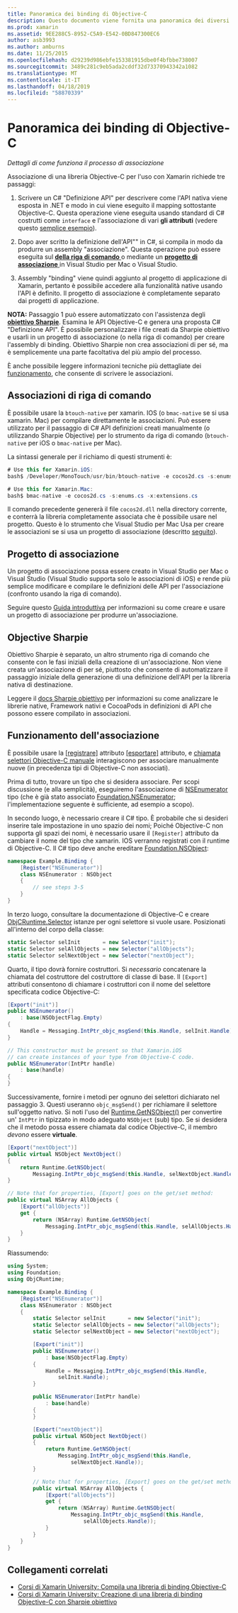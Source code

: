 ```yaml
---
title: Panoramica dei binding di Objective-C
description: Questo documento viene fornita una panoramica dei diversi modi per creare C# associazioni per il codice Objective-C, tra cui le associazioni della riga di comando e progetti di binding Sharpie obiettivo. Viene inoltre descritto il funzionamento dell'associazione.
ms.prod: xamarin
ms.assetid: 9EE288C5-8952-C5A9-E542-0BD847300EC6
author: asb3993
ms.author: amburns
ms.date: 11/25/2015
ms.openlocfilehash: d29239d986ebfe153381915dbe0f4bfbbe738007
ms.sourcegitcommit: 3489c281c9eb5ada2cddf32d73370943342a1082
ms.translationtype: MT
ms.contentlocale: it-IT
ms.lasthandoff: 04/18/2019
ms.locfileid: "58870339"
---
```

# <a name="overview-of-objective-c-bindings"></a>Panoramica dei binding di Objective-C

_Dettagli di come funziona il processo di associazione_

Associazione di una libreria Objective-C per l'uso con Xamarin richiede tre passaggi:

1. Scrivere un C# "Definizione API" per descrivere come l'API nativa viene esposta in .NET e modo in cui viene eseguito il mapping sottostante Objective-C. Questa operazione viene eseguita usando standard di C# costrutti come `interface` e l'associazione di vari **gli attributi** (vedere questo [semplice esempio](~/cross-platform/macios/binding/objective-c-libraries.md#Binding_an_API)).

2. Dopo aver scritto la definizione dell'API"" in C#, si compila in modo da produrre un assembly "associazione". Questa operazione può essere eseguita sul [ **della riga di comando** ](#commandline) o mediante un [ **progetto di associazione** ](#bindingproject) in Visual Studio per Mac o Visual Studio.

3. Assembly "binding" viene quindi aggiunto al progetto di applicazione di Xamarin, pertanto è possibile accedere alla funzionalità native usando l'API è definito.
  Il progetto di associazione è completamente separato dai progetti di applicazione.

**NOTA:** Passaggio 1 può essere automatizzato con l'assistenza degli [ **obiettivo Sharpie**](#objectivesharpie). Esamina le API Objective-C e genera una proposta C# "Definizione API". È possibile personalizzare i file creati da Sharpie obiettivo e usarli in un progetto di associazione (o nella riga di comando) per creare l'assembly di binding. Obiettivo Sharpie non crea associazioni di per sé, ma è semplicemente una parte facoltativa del più ampio del processo.

È anche possibile leggere informazioni tecniche più dettagliate dei [funzionamento](#howitworks), che consente di scrivere le associazioni.

<a name="Command_Line_Bindings" /><a name="commandline" />

## <a name="command-line-bindings"></a>Associazioni di riga di comando

È possibile usare la `btouch-native` per xamarin. IOS (o `bmac-native` se si usa xamarin. Mac) per compilare direttamente le associazioni. Può essere utilizzato per il passaggio di C# API definizioni creati manualmente (o utilizzando Sharpie Objective) per lo strumento da riga di comando (`btouch-native` per iOS o `bmac-native` per Mac).


La sintassi generale per il richiamo di questi strumenti è:

```csharp
# Use this for Xamarin.iOS:
bash$ /Developer/MonoTouch/usr/bin/btouch-native -e cocos2d.cs -s:enums.cs -x:extensions.cs
```

```csharp
# Use this for Xamarin.Mac:
bash$ bmac-native -e cocos2d.cs -s:enums.cs -x:extensions.cs
```

Il comando precedente genererà il file `cocos2d.dll` nella directory corrente, e conterrà la libreria completamente associata che è possibile usare nel progetto. Questo è lo strumento che Visual Studio per Mac Usa per creare le associazioni se si usa un progetto di associazione (descritto [seguito](#bindingproject)).


<a name="bindingproject" />

## <a name="binding-project"></a>Progetto di associazione

Un progetto di associazione possa essere creato in Visual Studio per Mac o Visual Studio (Visual Studio supporta solo le associazioni di iOS) e rende più semplice modificare e compilare le definizioni delle API per l'associazione (confronto usando la riga di comando).

Seguire questo [Guida introduttiva](~/cross-platform/macios/binding/objective-c-libraries.md#Getting_Started) per informazioni su come creare e usare un progetto di associazione per produrre un'associazione.

<a name="objectivesharpie" />

## <a name="objective-sharpie"></a>Objective Sharpie

Obiettivo Sharpie è separato, un altro strumento riga di comando che consente con le fasi iniziali della creazione di un'associazione. Non viene creata un'associazione di per sé, piuttosto che consente di automatizzare il passaggio iniziale della generazione di una definizione dell'API per la libreria nativa di destinazione.

Leggere il [docs Sharpie obiettivo](~/cross-platform/macios/binding/objective-sharpie/index.md) per informazioni su come analizzare le librerie native, Framework nativi e CocoaPods in definizioni di API che possono essere compilato in associazioni.

<a name="howitworks" />

## <a name="how-binding-works"></a>Funzionamento dell'associazione

È possibile usare la [[registrare]](xref:Foundation.RegisterAttribute) attributo [[esportare]](xref:Foundation.ExportAttribute) attributo, e [chiamata selettori Objective-C manuale](~/ios/internals/objective-c-selectors.md) interagiscono per associare manualmente nuove (in precedenza tipi di Objective-C non associati).

Prima di tutto, trovare un tipo che si desidera associare. Per scopi discussione (e alla semplicità), eseguiremo l'associazione di [NSEnumerator](https://developer.apple.com/iphone/library/documentation/Cocoa/Reference/Foundation/Classes/NSEnumerator_Class/Reference/Reference.html) tipo (che è già stato associato [Foundation.NSEnumerator](xref:Foundation.NSEnumerator); l'implementazione seguente è sufficiente, ad esempio a scopo).

In secondo luogo, è necessario creare il C# tipo. È probabile che si desideri inserire tale impostazione in uno spazio dei nomi; Poiché Objective-C non supporta gli spazi dei nomi, è necessario usare il `[Register]` attributo da cambiare il nome del tipo che xamarin. IOS verranno registrati con il runtime di Objective-C. Il C# tipo deve anche ereditare [Foundation.NSObject](xref:Foundation.NSObject):

```csharp
namespace Example.Binding {
    [Register("NSEnumerator")]
    class NSEnumerator : NSObject
    {
        // see steps 3-5
    }
}
```

In terzo luogo, consultare la documentazione di Objective-C e creare [ObjCRuntime.Selector](xref:ObjCRuntime.Selector) istanze per ogni selettore si vuole usare. Posizionati all'interno del corpo della classe:

```csharp
static Selector selInit       = new Selector("init");
static Selector selAllObjects = new Selector("allObjects");
static Selector selNextObject = new Selector("nextObject");
```

Quarto, il tipo dovrà fornire costruttori. Si *necessario* concatenare la chiamata del costruttore del costruttore di classe di base. Il `[Export]` attributi consentono di chiamare i costruttori con il nome del selettore specificata codice Objective-C:

```csharp
[Export("init")]
public NSEnumerator()
    : base(NSObjectFlag.Empty)
{
    Handle = Messaging.IntPtr_objc_msgSend(this.Handle, selInit.Handle);
}
```

```csharp
// This constructor must be present so that Xamarin.iOS
// can create instances of your type from Objective-C code.
public NSEnumerator(IntPtr handle)
    : base(handle)
{
}
```

Successivamente, fornire i metodi per ognuno dei selettori dichiarato nel passaggio 3. Questi useranno `objc_msgSend()` per richiamare il selettore sull'oggetto nativo. Si noti l'uso del [Runtime.GetNSObject()](xref:ObjCRuntime.Runtime.GetNSObject*) per convertire un' `IntPtr` in tipizzato in modo adeguato `NSObject` (sub) tipo. Se si desidera che il metodo possa essere chiamata dal codice Objective-C, il membro *devono* essere **virtuale**.

```csharp
[Export("nextObject")]
public virtual NSObject NextObject()
{
    return Runtime.GetNSObject(
        Messaging.IntPtr_objc_msgSend(this.Handle, selNextObject.Handle));
}
```

```csharp
// Note that for properties, [Export] goes on the get/set method:
public virtual NSArray AllObjects {
    [Export("allObjects")]
    get {
        return (NSArray) Runtime.GetNSObject(
            Messaging.IntPtr_objc_msgSend(this.Handle, selAllObjects.Handle));
    }
}
```

Riassumendo:

```csharp
using System;
using Foundation;
using ObjCRuntime;

namespace Example.Binding {
    [Register("NSEnumerator")]
    class NSEnumerator : NSObject
    {
        static Selector selInit       = new Selector("init");
        static Selector selAllObjects = new Selector("allObjects");
        static Selector selNextObject = new Selector("nextObject");

        [Export("init")]
        public NSEnumerator()
            : base(NSObjectFlag.Empty)
        {
            Handle = Messaging.IntPtr_objc_msgSend(this.Handle,
                selInit.Handle);
        }

        public NSEnumerator(IntPtr handle)
            : base(handle)
        {
        }

        [Export("nextObject")]
        public virtual NSObject NextObject()
        {
            return Runtime.GetNSObject(
                Messaging.IntPtr_objc_msgSend(this.Handle,
                    selNextObject.Handle));
        }

        // Note that for properties, [Export] goes on the get/set method:
        public virtual NSArray AllObjects {
            [Export("allObjects")]
            get {
                return (NSArray) Runtime.GetNSObject(
                    Messaging.IntPtr_objc_msgSend(this.Handle,
                        selAllObjects.Handle));
            }
        }
    }
}
```

## <a name="related-links"></a>Collegamenti correlati

- [Corsi di Xamarin University: Compila una libreria di binding Objective-C](https://university.xamarin.com/classes/track/all#building-an-objective-c-bindings-library)
- [Corsi di Xamarin University: Creazione di una libreria di binding Objective-C con Sharpie obiettivo](https://university.xamarin.com/classes/track/all#build-an-objective-c-bindings-library-with-objective-sharpie)